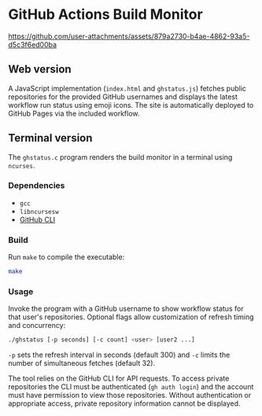 # GitHub Actions Build Monitor

https://github.com/user-attachments/assets/879a2730-b4ae-4862-93a5-d5c3f6ed00ba

## Web version

A JavaScript implementation (`index.html` and `ghstatus.js`) fetches public
repositories for the provided GitHub usernames and displays the latest workflow
run status using emoji icons. The site is automatically deployed to GitHub
Pages via the included workflow.

## Terminal version

The `ghstatus.c` program renders the build monitor in a terminal using
`ncurses`.

### Dependencies

- `gcc`
- `libncursesw`
- [GitHub CLI](https://cli.github.com/)

### Build

Run `make` to compile the executable:

```sh
make
```

### Usage

Invoke the program with a GitHub username to show workflow status for that
user's repositories. Optional flags allow customization of refresh timing and
concurrency:

```sh
./ghstatus [-p seconds] [-c count] <user> [user2 ...]
```

`-p` sets the refresh interval in seconds (default 300) and `-c` limits the
number of simultaneous fetches (default 32).

The tool relies on the GitHub CLI for API requests. To access private
repositories the CLI must be authenticated (`gh auth login`) and the account
must have permission to view those repositories. Without authentication or
appropriate access, private repository information cannot be displayed.

